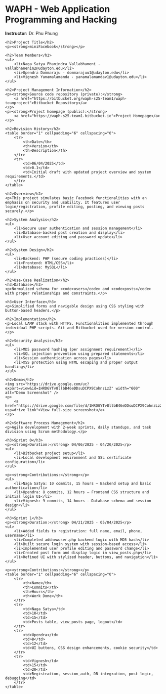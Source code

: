 <!DOCTYPE html>
<html lang="en">
<head>
    <meta charset="UTF-8">
    <title>miniFacebook - Project README</title>
</head>
<body>
    <h1>WAPH - Web Application Programming and Hacking</h1>
    <p><strong>Instructor:</strong> Dr. Phu Phung</p>

    <h2>Project Title</h2>
    <p><strong>miniFacebook</strong></p>

    <h2>Team Members</h2>
    <ul>
        <li>Naga Satya Phanindra Vallabhaneni - vallabhanenin2@udayton.edu</li>
        <li>Upendra Dommaraju - dommarajuu1@udayton.edu</li>
        <li>Vignesh Yanamalamanda - yanamalamandav1@udayton.edu</li>
    </ul>

    <h2>Project Management Information</h2>
    <p><strong>Source code repository (private):</strong> 
        <a href="https://bitbucket.org/waph-s25-team1/waph-teamproject">Bitbucket Repository</a>
    </p>
    <p><strong>Project homepage (public):</strong> 
        <a href="https://waph-s25-team1.bitbucket.io">Project Homepage</a>
    </p>

    <h2>Revision History</h2>
    <table border="1" cellpadding="6" cellspacing="0">
        <tr>
            <th>Date</th>
            <th>Version</th>
            <th>Description</th>
        </tr>
        <tr>
            <td>06/04/2025</td>
            <td>0.1</td>
            <td>Initial draft with updated project overview and system requirements.</td>
        </tr>
    </table>

    <h2>Overview</h2>
    <p>This project simulates basic Facebook functionalities with an emphasis on security and usability. It features user login/registration, profile editing, posting, and viewing posts securely.</p>

    <h2>System Analysis</h2>
    <ul>
        <li>Secure user authentication and session management</li>
        <li>Database-backed post creation and display</li>
        <li>User account editing and password update</li>
    </ul>

    <h2>System Design</h2>
    <ul>
        <li>Backend: PHP (secure coding practices)</li>
        <li>Frontend: HTML/CSS</li>
        <li>Database: MySQL</li>
    </ul>

    <h2>Use-Case Realization</h2>
    <h3>Database</h3>
    <p>Normalized schema for <code>users</code> and <code>posts</code> with proper relationships and constraints.</p>

    <h3>User Interface</h3>
    <p>Simplified forms and navigable design using CSS styling with button-based headers.</p>

    <h2>Implementation</h2>
    <p>Local LAMP stack with HTTPS. Functionalities implemented through individual PHP scripts. Git and Bitbucket used for version control.</p>

    <h2>Security Analysis</h2>
    <ul>
        <li>MD5 password hashing (per assignment requirement)</li>
        <li>SQL injection prevention using prepared statements</li>
        <li>Session authentication across pages</li>
        <li>XSS protection using HTML escaping and proper output handling</li>
    </ul>

    <h2>Demo</h2>
    <img src="https://drive.google.com/uc?export=view&id=1HRDGYTv8llbB46eDDsuDCPX9CohnzLzZ" width="600" alt="Demo Screenshot" />
    <p>
        <a href="https://drive.google.com/file/d/1HRDGYTv8llbB46eDDsuDCPX9CohnzLzZ/view?usp=drive_link">View full-size screenshot</a>
    </p>

    <h2>Software Process Management</h2>
    <p>Agile development with 2-week sprints, daily standups, and task division using Scrum methodology.</p>

    <h3>Sprint 0</h3>
    <p><strong>Duration:</strong> 04/06/2025 - 04/20/2025</p>
    <ul>
        <li>Bitbucket project setup</li>
        <li>Local development environment and SSL certificate configuration</li>
    </ul>

    <p><strong>Contributions:</strong></p>
    <ul>
        <li>Naga Satya: 10 commits, 15 hours – Backend setup and basic authentication</li>
        <li>Upendra: 8 commits, 12 hours – Frontend CSS structure and initial login UI</li>
        <li>Vignesh: 9 commits, 14 hours – Database schema and session design</li>
    </ul>

    <h3>Sprint 1</h3>
    <p><strong>Duration:</strong> 04/21/2025 - 05/04/2025</p>
    <ul>
        <li>Added fields to registration: full name, email, phone, username</li>
        <li>Completed addnewuser.php backend logic with MD5 hash</li>
        <li>Built secure login system with session-based access</li>
        <li>Implemented user profile editing and password change</li>
        <li>Created post form and display logic in view_posts.php</li>
        <li>Refined UI with stylized header, buttons, and navigation</li>
    </ul>

    <p><strong>Contributions:</strong></p>
    <table border="1" cellpadding="6" cellspacing="0">
        <tr>
            <th>Name</th>
            <th>Commits</th>
            <th>Hours</th>
            <th>Work Done</th>
        </tr>
        <tr>
            <td>Naga Satya</td>
            <td>10</td>
            <td>15</td>
            <td>Posts table, view_posts page, logout</td>
        </tr>
        <tr>
            <td>Upendra</td>
            <td>8</td>
            <td>12</td>
            <td>UI buttons, CSS design enhancements, cookie security</td>
        </tr>
        <tr>
            <td>Vignesh</td>
            <td>15</td>
            <td>20</td>
            <td>Registration, session_auth, DB integration, post logic, debugging</td>
        </tr>
    </table>
</body>
</html>
